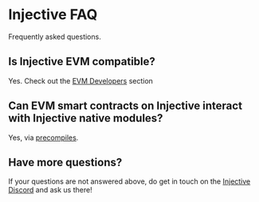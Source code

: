 # Injective FAQ

Frequently asked questions.

## Is Injective EVM compatible?

Yes. Check out the [EVM Developers](developers-evm/README.md) section

## Can EVM smart contracts on Injective interact with Injective native modules?

Yes, via [precompiles](developers-evm/precompiles.md).

## Have more questions?

If your questions are not answered above, do get in touch on the [Injective Discord](https://discord.gg/injective) and ask us there!
